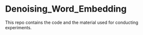 # Denoising_Word_Embedding
This repo contains the code and the material used for conducting experiments.
